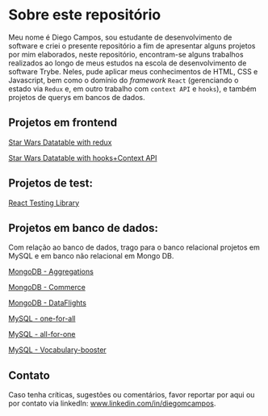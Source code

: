 # Sobre este repositório

Meu nome é Diego Campos, sou estudante de desenvolvimento de software e criei o presente repositório a fim de apresentar alguns projetos por mim elaborados, neste repositório, encontram-se alguns trabalhos realizados ao longo de meus estudos na escola de desenvolvimento de software Trybe. Neles, pude aplicar meus conhecimentos de HTML, CSS e Javascript, bem como o domínio do _framework_ `React` (gerenciando o estado via `Redux` e, em outro trabalho com `context API` e `hooks`), e também projetos de querys em bancos de dados.

## Projetos em frontend
[Star Wars Datatable with redux](https://github.com/DiegoCampos1/Projects/tree/master/React-redux-starwars-database-filters)

[Star Wars Datatable with hooks+Context API ](https://github.com/DiegoCampos1/Projects/tree/master/React-Hooks-starwars-datatable)

## Projetos de test:
[React Testing Library](https://github.com/DiegoCampos1/Projects/tree/master/React-testing-library)

## Projetos em banco de dados:
Com relação ao banco de dados, trago para o banco relacional projetos em MySQL e em banco não relacional em Mongo DB.

[MongoDB - Aggregations](https://github.com/DiegoCampos1/Projects/tree/master/MongoDB-Aggregations)

[MongoDB - Commerce](https://github.com/DiegoCampos1/Projects/tree/master/MongoDB-Commerce)

[MongoDB - DataFlights](https://github.com/DiegoCampos1/Projects/tree/master/MongoDB-DataFlights)

[MySQL - one-for-all](https://github.com/DiegoCampos1/Projects/tree/master/Mysql-one-for-all)

[MySQL - all-for-one](https://github.com/DiegoCampos1/Projects/tree/master/Mysql-all-for-one)

[MySQL - Vocabulary-booster](https://github.com/DiegoCampos1/Projects/tree/master/Mysql-Vocabulary-booster)

## Contato
Caso tenha críticas, sugestões ou comentários, favor reportar por aqui ou por contato via linkedIn: www.linkedin.com/in/diegomcampos.
